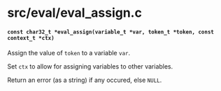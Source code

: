 # src/eval/eval_assign.c

#### `const char32_t *eval_assign(variable_t *var, token_t *token, const context_t *ctx)`
Assign the value of `token` to a variable `var`.

Set `ctx` to allow for assigning variables to other variables.

Return an error (as a string) if any occured, else `NULL`.

